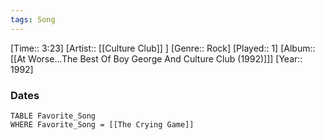 ```yaml
---
tags: Song  
---
```

[Time:: 3:23]
[Artist:: [[Culture Club]] ]
[Genre:: Rock]
[Played:: 1]
[Album:: [[At Worse...The Best Of Boy George And Culture Club (1992)]]]
[Year:: 1992]
### Dates
````dataview
TABLE Favorite_Song
WHERE Favorite_Song = [[The Crying Game]]
````
